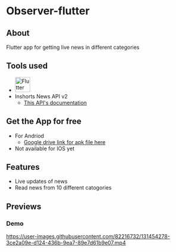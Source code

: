 # Observer-flutter

## About

Flutter app for getting live news in different categories

## Tools used

 - <img src="https://img.icons8.com/color/452/flutter.png" alt="Flutter" width="40" height="40"/>
 - Inshorts News API v2
   - [This API's documentation](https://github.com/sumitkolhe/inshorts-api-v2)

## Get the App for free
 - For Andriod
    - [Google drive link for apk file here](https://drive.google.com/file/d/145ifmdt8n9FmfdM4XzTOGl_qM6FimC8q/view?usp=sharing)
 - Not available for IOS yet

## Features
- Live updates of news
- Read news from 10 different catogories 

## Previews

### Demo




https://user-images.githubusercontent.com/82216732/131454278-3ce2a09e-d124-436b-9ea7-89e7d61b9e07.mp4



